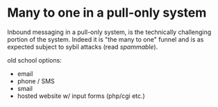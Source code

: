 # Many to one in a pull-only system

Inbound messaging in a pull-only system, is the technically challenging portion
of the system. Indeed it is "the many to one" funnel and is as expected
subject to sybil attacks (read *spammable*).


old school options:

 - email
 - phone / SMS
 - smail
 - hosted website w/ input forms (php/cgi etc.)




